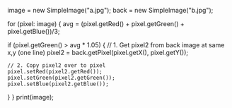 image = new SimpleImage("a.jpg");
back = new SimpleImage("b.jpg");

for (pixel: image) {
  avg = (pixel.getRed() + pixel.getGreen() + pixel.getBlue())/3;
 
  if (pixel.getGreen() > avg * 1.05) {
    // 1. Get pixel2 from back image at same x,y (one line)
    pixel2 = back.getPixel(pixel.getX(), pixel.getY());

    // 2. Copy pixel2 over to pixel
    pixel.setRed(pixel2.getRed());
    pixel.setGreen(pixel2.getGreen());
    pixel.setBlue(pixel2.getBlue());
  }
}
print(image);
